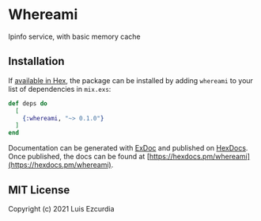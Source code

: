 # Whereami

Ipinfo service, with basic memory cache

## Installation

If [available in Hex](https://hex.pm/docs/publish), the package can be installed
by adding `whereami` to your list of dependencies in `mix.exs`:

```elixir
def deps do
  [
    {:whereami, "~> 0.1.0"}
  ]
end
```

Documentation can be generated with [ExDoc](https://github.com/elixir-lang/ex_doc)
and published on [HexDocs](https://hexdocs.pm). Once published, the docs can
be found at [https://hexdocs.pm/whereami](https://hexdocs.pm/whereami).

## MIT License

Copyright (c) 2021 Luis Ezcurdia
